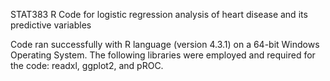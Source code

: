STAT383 R Code for logistic regression analysis of heart disease and its predictive variables

Code ran successfully with R language (version 4.3.1) on a 64-bit Windows Operating System. The following libraries were employed and required for the code: readxl, ggplot2,  and pROC.
